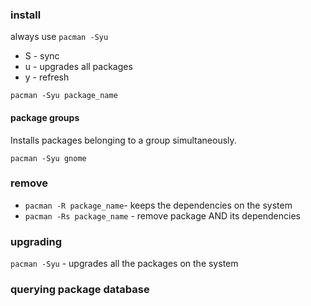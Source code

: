 ### install

always use `pacman -Syu`

- S - sync
- u - upgrades all packages
- y - refresh

`pacman -Syu package_name`

#### package groups

Installs packages belonging to a group simultaneously.

`pacman -Syu gnome`


### remove

- `pacman -R package_name`- keeps the dependencies on the system
- `pacman -Rs package_name` - remove package AND its dependencies 


### upgrading

`pacman -Syu` - upgrades all the packages on the system


### querying package database


